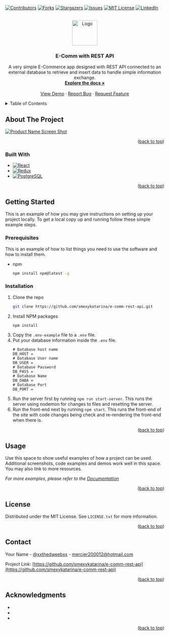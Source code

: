 <a name="readme-top"></a>

<!-- PROJECT SHIELDS -->
[![Contributors][contributors-shield]][contributors-url]
[![Forks][forks-shield]][forks-url]
[![Stargazers][stars-shield]][stars-url]
[![Issues][issues-shield]][issues-url]
[![MIT License][license-shield]][license-url]
[![LinkedIn][linkedin-shield]][linkedin-url]

<!-- PROJECT LOGO -->
<br />
<div align="center">
  <a href="https://github.com/smexykatarina/e-comm-rest-api">
    <img src="images/logo.png" alt="Logo" width="80" height="80">
  </a>

<h3 align="center">E-Comm with REST API</h3>
  <p align="center">
    A very simple E-Commerce app designed with REST API connected to an external database to retrieve and insert data to handle simple information exchange.
    <br />
    <a href="https://github.com/smexykatarina/e-comm-rest-api"><strong>Explore the docs »</strong></a>
    <br />
    <br />
    <a href="https://github.com/smexykatarina/e-comm-rest-api">View Demo</a>
    ·
    <a href="https://github.com/smexykatarina/e-comm-rest-api/issues/new?labels=bug&template=bug-report---.md">Report Bug</a>
    ·
    <a href="https://github.com/smexykatarina/e-comm-rest-api/issues/new?labels=enhancement&template=feature-request---.md">Request Feature</a>
  </p>
</div>

<!-- TABLE OF CONTENTS -->
<details>
  <summary>Table of Contents</summary>
  <ol>
    <li>
      <a href="#about-the-project">About The Project</a>
      <ul>
        <li><a href="#built-with">Built With</a></li>
      </ul>
    </li>
    <li>
      <a href="#getting-started">Getting Started</a>
      <ul>
        <li><a href="#prerequisites">Prerequisites</a></li>
        <li><a href="#installation">Installation</a></li>
      </ul>
    </li>
    <li><a href="#usage">Usage</a></li>
    <li><a href="#roadmap">Roadmap</a></li>
    <li><a href="#contributing">Contributing</a></li>
    <li><a href="#license">License</a></li>
    <li><a href="#contact">Contact</a></li>
    <li><a href="#acknowledgments">Acknowledgments</a></li>
  </ol>
</details>



<!-- ABOUT THE PROJECT -->
## About The Project

[![Product Name Screen Shot][product-screenshot]](https://example.com)

<p align="right">(<a href="#readme-top">back to top</a>)</p>

### Built With

* [![React][React.js]][React-url]
* [![Redux][Redux]][Redux-url]
* [![PostgreSQL][Postgres]][Postgres-url]

<p align="right">(<a href="#readme-top">back to top</a>)</p>

<!-- GETTING STARTED -->
## Getting Started

This is an example of how you may give instructions on setting up your project locally.
To get a local copy up and running follow these simple example steps.

### Prerequisites

This is an example of how to list things you need to use the software and how to install them.
* npm
  ```sh
  npm install npm@latest -g
  ```

### Installation

1. Clone the repo
   ```sh
   git clone https://github.com/smexykatarina/e-comm-rest-api.git
   ```
2. Install NPM packages
   ```sh
   npm install
   ```
3. Copy the `.env-example` file to a `.env` file.
4. Put your database information inside the `.env` file.
   ```
   # Database host name
   DB_HOST = 
   # Database User name
   DB_USER = 
   # Database Password
   DB_PASS = 
   # Database Name
   DB_DABA = 
   # Database Port
   DB_PORT = 
   ```
5. Run the server first by running `npm run start-server`. This runs the server using nodemon for changes to files and resetting the server.
6. Run the front-end next by running `npm start`. This runs the front-end of the site with code changes being check and re-rendering the front-end when there is.

<p align="right">(<a href="#readme-top">back to top</a>)</p>



<!-- USAGE EXAMPLES -->
## Usage

Use this space to show useful examples of how a project can be used. Additional screenshots, code examples and demos work well in this space. You may also link to more resources.

_For more examples, please refer to the [Documentation](https://example.com)_

<p align="right">(<a href="#readme-top">back to top</a>)</p>

<!-- LICENSE -->
## License

Distributed under the MIT License. See `LICENSE.txt` for more information.

<p align="right">(<a href="#readme-top">back to top</a>)</p>



<!-- CONTACT -->
## Contact

Your Name - [@xxthedweebxx](https://twitter.com/xxthedweebxx) - mercier200012@hotmail.com

Project Link: [https://github.com/smexykatarina/e-comm-rest-api](https://github.com/smexykatarina/e-comm-rest-api)

<p align="right">(<a href="#readme-top">back to top</a>)</p>



<!-- ACKNOWLEDGMENTS -->
## Acknowledgments

* []()
* []()
* []()

<p align="right">(<a href="#readme-top">back to top</a>)</p>



<!-- MARKDOWN LINKS & IMAGES -->
<!-- https://www.markdownguide.org/basic-syntax/#reference-style-links -->
[contributors-shield]: https://img.shields.io/github/contributors/smexykatarina/e-comm-rest-api.svg?style=for-the-badge
[contributors-url]: https://github.com/smexykatarina/e-comm-rest-api/graphs/contributors
[forks-shield]: https://img.shields.io/github/forks/smexykatarina/e-comm-rest-api.svg?style=for-the-badge
[forks-url]: https://github.com/smexykatarina/e-comm-rest-api/network/members
[stars-shield]: https://img.shields.io/github/stars/smexykatarina/e-comm-rest-api.svg?style=for-the-badge
[stars-url]: https://github.com/smexykatarina/e-comm-rest-api/stargazers
[issues-shield]: https://img.shields.io/github/issues/smexykatarina/e-comm-rest-api.svg?style=for-the-badge
[issues-url]: https://github.com/smexykatarina/e-comm-rest-api/issues
[license-shield]: https://img.shields.io/github/license/smexykatarina/e-comm-rest-api.svg?style=for-the-badge
[license-url]: https://github.com/smexykatarina/e-comm-rest-api/blob/master/LICENSE.txt
[linkedin-shield]: https://img.shields.io/badge/-LinkedIn-black.svg?style=for-the-badge&logo=linkedin&colorB=555
[linkedin-url]: https://linkedin.com/in/https://www.linkedin.com/in/titus-mercier-hachey-3482a029b/
[product-screenshot]: images/screenshot.png
[React.js]: https://img.shields.io/badge/React-222222?style=for-the-badge&logo=react&logoColor=61DAFB
[React-url]: https://reactjs.org/
[Redux]: https://img.shields.io/badge/Redux-222222?style=for-the-badge&logo=redux&logoColor=764ABC
[Redux-URL]: https://redux.js.org
[Postgres]: https://img.shields.io/badge/Postgres-222222?style=for-the-badge&logo=postgresql&logoColor=4169E1
[Postgres-URL]: https://www.postgresql.org

